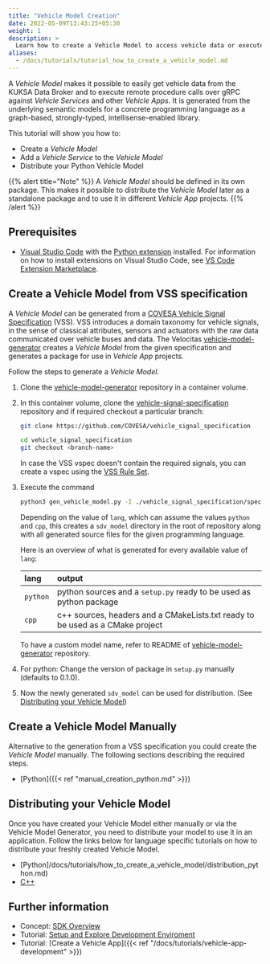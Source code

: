 ```yaml
---
title: "Vehicle Model Creation"
date: 2022-05-09T13:43:25+05:30
weight: 1
description: >
  Learn how to create a Vehicle Model to access vehicle data or execute remote procedure calls.
aliases:
  - /docs/tutorials/tutorial_how_to_create_a_vehicle_model.md
---
```


A _Vehicle Model_ makes it possible to easily get vehicle data from the KUKSA Data Broker and to execute remote procedure calls over gRPC against _Vehicle Services_ and other _Vehicle Apps_. It is generated from the underlying semantic models for a concrete programming language as a graph-based, strongly-typed, intellisense-enabled library. 

This tutorial will show you how to:

- Create a _Vehicle Model_
- Add a _Vehicle Service_ to the _Vehicle Model_
- Distribute your Python Vehicle Model

{{% alert title="Note" %}}
A _Vehicle Model_ should be defined in its own package. This makes it possible to distribute the _Vehicle Model_ later as a standalone package and to use it in different _Vehicle App_ projects.
{{% /alert %}}

## Prerequisites

- [Visual Studio Code](https://code.visualstudio.com/) with the [Python extension](https://marketplace.visualstudio.com/items?itemName=ms-python.python) installed. For information on how to install extensions on Visual Studio Code, see [VS Code Extension Marketplace](https://code.visualstudio.com/docs/editor/extension-gallery).

## Create a Vehicle Model from VSS specification

A _Vehicle Model_ can be generated from a [COVESA Vehicle Signal Specification](https://covesa.github.io/vehicle_signal_specification/) (VSS). VSS introduces a domain taxonomy for vehicle signals, in the sense of classical attributes, sensors and actuators with the raw data communicated over vehicle buses and data. The Velocitas [vehicle-model-generator](https://github.com/eclipse-velocitas/vehicle-model-generator) creates a _Vehicle Model_ from the given specification and generates a package for use in _Vehicle App_ projects.

Follow the steps to generate a _Vehicle Model_.

  1. Clone the [vehicle-model-generator](https://github.com/eclipse-velocitas/vehicle-model-generator) repository in a container volume.

  2. In this container volume, clone the [vehicle-signal-specification](https://github.com/COVESA/vehicle_signal_specification) repository and if required checkout a particular branch:

        ```bash
        git clone https://github.com/COVESA/vehicle_signal_specification

        cd vehicle_signal_specification
        git checkout <branch-name>
        ```

        In case the VSS vspec doesn't contain the required signals, you can create a vspec using the [VSS Rule Set](https://covesa.github.io/vehicle_signal_specification/rule_set/).

  3. Execute the command

        ```bash
        python3 gen_vehicle_model.py -I ./vehicle_signal_specification/spec ./vehicle_signal_specification/spec/VehicleSignalSpecification.vspec -l <lang> -T sdv_model -N sdv_model
        ```

        Depending on the value of `lang`, which can assume the values `python` and `cpp`, this creates a `sdv_model` directory in the root of repository along with all generated source files for the given programming language.

        Here is an overview of what is generated for every available value of `lang`:

        | lang       | output                                                                          |
        | :--------- |:------------------------------------------------------------------------------- |
        | `python`   | python sources and a `setup.py` ready to be used as python package              |
        | `cpp`      | c++ sources, headers and a CMakeLists.txt ready to be used as a CMake project   |

        To have a custom model name, refer to README of [vehicle-model-generator](https://github.com/eclipse-velocitas/vehicle-model-generator) repository.
  4. For python: Change the version of package in `setup.py` manually (defaults to 0.1.0).
  5. Now the newly generated `sdv_model` can be used for distribution. (See [Distributing your Vehicle Model](/docs/tutorials/vehicle_model_distribution))

## Create a Vehicle Model Manually

Alternative to the generation from a VSS specification you could create the _Vehicle Model_ manually. The following sections describing the required steps.

- [Python]({{< ref "manual_creation_python.md" >}})

## Distributing your Vehicle Model

Once you have created your Vehicle Model either manually or via the Vehicle Model Generator, you need to distribute your model to use it in an application. Follow the links below for language specific tutorials on how to distribute your freshly created Vehicle Model.

- [Python]/docs/tutorials/how_to_create_a_vehicle_model/distribution_python.md)
- [C++](/docs/tutorials/how_to_create_a_vehicle_model/distribution_cpp.md)

## Further information

- Concept: [SDK Overview](/docs/concepts/vehicle_app_sdk_overview.md)
- Tutorial: [Setup and Explore Development Enviroment](/docs/tutorials/quickstart)
- Tutorial: [Create a Vehicle App]({{< ref "/docs/tutorials/vehicle-app-development" >}})
